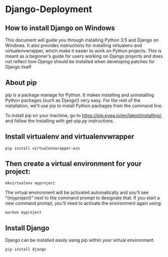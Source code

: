 # Django-Deployment

## How to install Django on Windows

This document will guide you through installing Python 3.5 and Django on Windows. It also provides instructions for installing virtualenv and virtualenvwrapper, which make it easier to work on Python projects. This is meant as a beginner’s guide for users working on Django projects and does not reflect how Django should be installed when developing patches for Django itself


## About pip
pip is a package manage for Python. It makes installing and uninstalling Python packages (such as Django!) very easy. For the rest of the installation, we’ll use pip to install Python packages from the command line.

To install pip on your machine, go to https://pip.pypa.io/en/latest/installing/, and follow the Installing with get-pip.py instructions.

## Install virtualenv and virtualenvwrapper

```
pip install virtualenvwrapper-win
```
## Then create a virtual environment for your project:
```
mkvirtualenv myproject
```
The virtual environment will be activated automatically and you’ll see “(myproject)” next to the command prompt to designate that. If you start a new command prompt, you’ll need to activate the environment again using:

```
workon myproject
```

## Install Django
Django can be installed easily using pip within your virtual environment.

```
pip install django
```
